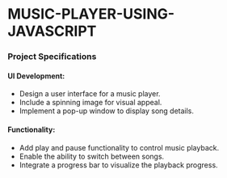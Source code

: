# MUSIC-PLAYER-USING-JAVASCRIPT
### Project Specifications
#### UI Development:
* Design a user interface for a music player.
* Include a spinning image for visual appeal.
* Implement a pop-up window to display song details.
  
#### Functionality:

* Add play and pause functionality to control music playback.
* Enable the ability to switch between songs.
* Integrate a progress bar to visualize the playback progress.
